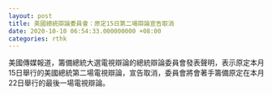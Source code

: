 ```yaml
---
layout: post
title: 美國總統辯論委員會：原定15日第二場辯論宣告取消
date: 2020-10-10 06:54:33.000000000 +08:00
categories: rthk
---
```


美國傳媒報道，籌備總統大選電視辯論的總統辯論委員會發表聲明，表示原定本月15日舉行的美國總統第二場電視辯論，宣告取消，委員會將會著手籌備原定在本月22日舉行的最後一場電視辯論。
